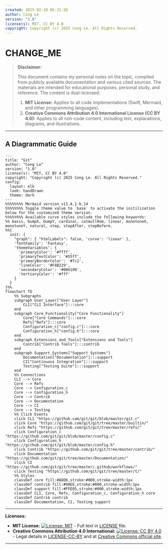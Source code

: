 ```yaml
---
created: 2025-02-18 05:31:26
author: Cong Le
version: "1.0"
license(s): MIT, CC BY 4.0
copyright: Copyright (c) 2025 Cong Le. All Rights Reserved.
---
```




# CHANGE_ME
> **Disclaimer:**
>
> This document contains my personal notes on the topic,
> compiled from publicly available documentation and various cited sources.
> The materials are intended for educational purposes, personal study, and reference.
> The content is dual-licensed:
> 1. **MIT License:** Applies to all code implementations (Swift, Mermaid, and other programming languages).
> 2. **Creative Commons Attribution 4.0 International License (CC BY 4.0):** Applies to all non-code content, including text, explanations, diagrams, and illustrations.
---


## A Diagrammatic Guide


```mermaid
---
title: "Git"
author: "Cong Le"
version: "1.0"
license(s): "MIT, CC BY 4.0"
copyright: "Copyright (c) 2025 Cong Le. All Rights Reserved."
config:
  layout: elk
  look: handDrawn
  theme: dark
---
%%%%%%%% Mermaid version v11.4.1-b.14
%%%%%%%% Toggle theme value to `base` to activate the initilization below for the customized theme version.
%%%%%%%% Available curve styles include the following keywords:
%% basis, bumpX, bumpY, cardinal, catmullRom, linear, monotoneX, monotoneY, natural, step, stepAfter, stepBefore.
%%{
  init: {
    "graph": { "htmlLabels": false, 'curve': 'linear' },
    'fontFamily': 'Fantasy',
    'themeVariables': {
      'primaryColor': '#ffff',
      'primaryTextColor': '#55ff',
      'primaryBorderColor': '#7c2',
      'lineColor': '#F8B229',
      'secondaryColor': '#006100',
      'tertiaryColor': '#fff'
    }
  }
}%%
flowchart TD 
    %% Subgraphs
    subgraph User_Layer["User Layer"]
        CLI["CLI Interface"]:::core
    end
    subgraph Core_Functionality["Core Functionality"]
        Core["Core Commands"]:::core
        Refs["Refs"]:::core
        Configuration_c["config.c"]:::core
        Configuration_h["config.h"]:::core
    end
    subgraph Extensions_and_Tools["Extensions and Tools"]
        Contrib["Contrib Tools"]:::contrib
    end
    subgraph Support_Systems["Support Systems"]
        Documentation["Documentation"]:::support
        CI["Continuous Integration"]:::support
        Testing["Testing Suite"]:::support
    end
    %% Connections
    CLI --> Core
    Core --> Refs
    Core --> Configuration_c
    Core --> Configuration_h
    Core --> Contrib
    Core --> Documentation
    Core --> CI
    Core --> Testing
    %% Click Events
    click CLI "https://github.com/git/git/blob/master/git.c"
    click Core "https://github.com/git/git/tree/master/builtin/"
    click Refs "https://github.com/git/git/tree/master/refs/"
    click Configuration_c "https://github.com/git/git/blob/master/config.c"
    click Configuration_h "https://github.com/git/git/blob/master/config.h"
    click Contrib "https://github.com/git/git/tree/master/contrib/"
    click Documentation "https://github.com/git/git/tree/master/Documentation/"
    click CI "https://github.com/git/git/tree/master/.github/workflows/"
    click Testing "https://github.com/git/git/tree/master/t/"
    %% Styles
    classDef core fill:#ADD6,stroke:#000,stroke-width:1px
    classDef contrib fill:#90EE,stroke:#000,stroke-width:1px
    classDef support fill:#FFE05,stroke:#000,stroke-width:1px
    classDef CLI, Core, Refs, Configuration_c, Configuration_h core
    classDef Contrib contrib
    classDef Documentation, CI, Testing support
```


---
**Licenses:**

- **MIT License:**  [![License: MIT](https://img.shields.io/badge/License-MIT-yellow.svg)](LICENSE) - Full text in [LICENSE](LICENSE) file.
- **Creative Commons Attribution 4.0 International:** [![License: CC BY 4.0](https://licensebuttons.net/l/by/4.0/88x31.png)](LICENSE-CC-BY) - Legal details in [LICENSE-CC-BY](LICENSE-CC-BY) and at [Creative Commons official site](http://creativecommons.org/licenses/by/4.0/).

---